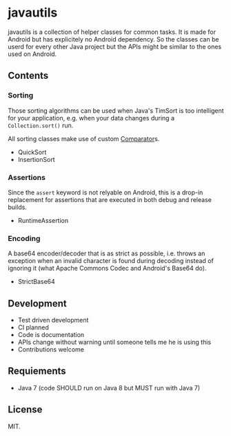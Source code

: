 javautils
=========

javautils is a collection of helper classes for common tasks. It is made for
Android but has explicitely no Android dependency. So the classes can be userd
for every other Java project but the APIs might be similar to the ones used on
Android.

## Contents

### Sorting

Those sorting algorithms can be used when Java's TimSort is too intelligent for
your application, e.g. when your data changes during a `Collection.sort()` run.

All sorting classes make use of custom
[Comparator](http://docs.oracle.com/javase/7/docs/api/java/util/Comparator.html)s.

 * QuickSort
 * InsertionSort

### Assertions

Since the `assert` keyword is not relyable on Android, this is a drop-in replacement
for assertions that are executed in both debug and release builds.

 * RuntimeAssertion

### Encoding

A base64 encoder/decoder that is as strict as possible, i.e. throws an exception
when an invalid character is found during decoding instead of ignoring it
(what Apache Commons Codec and Android's Base64 do).

 * StrictBase64

## Development

 * Test driven development
 * CI planned
 * Code is documentation
 * APIs change without warning until someone tells me he is using this
 * Contributions welcome

## Requiements

 * Java 7 (code SHOULD run on Java 8 but MUST run with Java 7)

## License

MIT.
